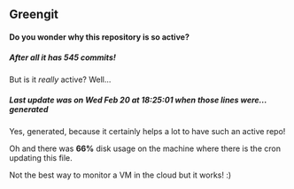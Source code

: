 ## Greengit

#### Do you wonder why this repository is so active?

##### After all it has 545 commits!

But is it *really* active? Well...

##### Last update was on Wed Feb 20 at 18:25:01 when those lines were... generated

Yes, generated, because it certainly helps a lot to have such an active repo!

Oh and there was **66%** disk usage on the machine
where there is the cron updating this file.

Not the best way to monitor a VM in the cloud but it works! :)
